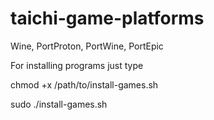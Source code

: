 # taichi-game-platforms
Wine, PortProton, PortWine, PortEpic

For installing programs just type

chmod +x /path/to/install-games.sh

sudo ./install-games.sh
